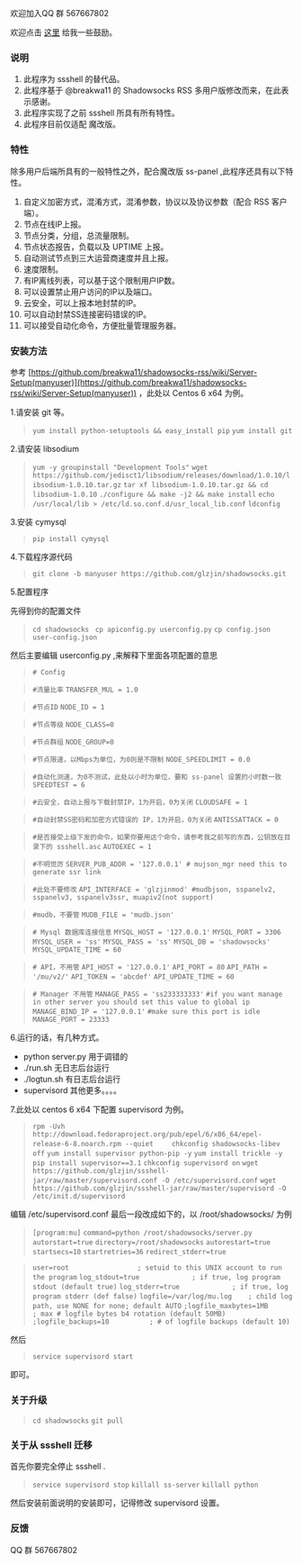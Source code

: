 欢迎加入QQ 群 567667802

欢迎点击 [这里](https://www.zhaoj.in/donate-2) 给我一些鼓励。

### 说明

1. 此程序为 ssshell 的替代品。
2. 此程序基于 @breakwa11 的 Shadowsocks RSS 多用户版修改而来，在此表示感谢。
3. 此程序实现了之前 ssshell 所具有所有特性。
4. 此程序目前仅适配 魔改版。

### 特性

除多用户后端所具有的一般特性之外，配合魔改版 ss-panel ,此程序还具有以下特性。

1. 自定义加密方式，混淆方式，混淆参数，协议以及协议参数（配合 RSS 客户端）。
2. 节点在线IP上报。
3. 节点分类，分组，总流量限制。
4. 节点状态报告，负载以及 UPTIME 上报。
5. 自动测试节点到三大运营商速度并且上报。
6. 速度限制。
7. 有IP离线列表，可以基于这个限制用户IP数。
8. 可以设置禁止用户访问的IP以及端口。
9. 云安全，可以上报本地封禁的IP。
10. 可以自动封禁SS连接密码错误的IP。
11. 可以接受自动化命令，方便批量管理服务器。

### 安装方法

参考 [https://github.com/breakwa11/shadowsocks-rss/wiki/Server-Setup(manyuser)](https://github.com/breakwa11/shadowsocks-rss/wiki/Server-Setup(manyuser)) ，此处以 Centos 6 x64 为例。

1.请安装 git 等。

> `yum install python-setuptools && easy_install pip`
> `yum install git`

2.请安装 libsodium

> `yum -y groupinstall "Development Tools"`
> `wget https://github.com/jedisct1/libsodium/releases/download/1.0.10/libsodium-1.0.10.tar.gz`
> `tar xf libsodium-1.0.10.tar.gz && cd libsodium-1.0.10`
> `./configure && make -j2 && make install`
> `echo /usr/local/lib > /etc/ld.so.conf.d/usr_local_lib.conf`
> `ldconfig`

3.安装 cymysql

> `pip install cymysql`

4.下载程序源代码

> `git clone -b manyuser https://github.com/glzjin/shadowsocks.git`

5.配置程序

先得到你的配置文件

> `cd shadowsocks `
> `cp apiconfig.py userconfig.py`
> `cp config.json user-config.json`

然后主要编辑 userconfig.py ,来解释下里面各项配置的意思

> `# Config`

> `#流量比率`
> `TRANSFER_MUL = 1.0`

> `#节点ID`
> `NODE_ID = 1`

> `#节点等级`
> `NODE_CLASS=0`

> `#节点群组`
> `NODE_GROUP=0`

> `#节点限速，以Mbps为单位，为0则是不限制`
> `NODE_SPEEDLIMIT = 0.0`

> `#自动化测速，为0不测试，此处以小时为单位，要和 ss-panel 设置的小时数一致`
> `SPEEDTEST = 6`

> `#云安全，自动上报与下载封禁IP，1为开启，0为关闭`
> `CLOUDSAFE = 1`

> `#自动封禁SS密码和加密方式错误的 IP，1为开启，0为关闭`
> `ANTISSATTACK = 0`

> `#是否接受上级下发的命令，如果你要用这个命令，请参考我之前写的东西，公钥放在目录下的 ssshell.asc`
> `AUTOEXEC = 1`

> `#不明觉厉`
> `SERVER_PUB_ADDR = '127.0.0.1' # mujson_mgr need this to generate ssr link`

> `#此处不要修改`
> `API_INTERFACE = 'glzjinmod' #mudbjson, sspanelv2, sspanelv3, sspanelv3ssr, muapiv2(not support)`

> `#mudb，不要管`
> `MUDB_FILE = 'mudb.json'`

> `# Mysql 数据库连接信息`
> `MYSQL_HOST = '127.0.0.1'`
> `MYSQL_PORT = 3306`
> `MYSQL_USER = 'ss'`
> `MYSQL_PASS = 'ss'`
> `MYSQL_DB = 'shadowsocks'`
> `MYSQL_UPDATE_TIME = 60`

> `# API，不用管`
> `API_HOST = '127.0.0.1'`
> `API_PORT = 80`
> `API_PATH = '/mu/v2/'`
> `API_TOKEN = 'abcdef'`
> `API_UPDATE_TIME = 60`

> `# Manager 不用管`
> `MANAGE_PASS = 'ss233333333'`
> `#if you want manage in other server you should set this value to global ip`
> `MANAGE_BIND_IP = '127.0.0.1'`
> `#make sure this port is idle`
> `MANAGE_PORT = 23333`

6.运行的话，有几种方式。

* python server.py 用于调错的
* ./run.sh 无日志后台运行
* ./logtun.sh 有日志后台运行
* supervisord 
其他更多。。。。

7.此处以 centos 6 x64 下配置 supervisord 为例。

> `rpm -Uvh http://download.fedoraproject.org/pub/epel/6/x86_64/epel-release-6-8.noarch.rpm --quiet    `
> `chkconfig shadowsocks-libev off`
> `yum install supervisor python-pip -y`
> `yum install trickle -y`
> `pip install supervisor==3.1`
> `chkconfig supervisord on`
> `wget https://github.com/glzjin/ssshell-jar/raw/master/supervisord.conf -O /etc/supervisord.conf`
> `wget https://github.com/glzjin/ssshell-jar/raw/master/supervisord -O /etc/init.d/supervisord`

编辑 /etc/supervisord.conf 最后一段改成如下的，以 /root/shadowsocks/ 为例

> `[program:mu]`
> `command=python /root/shadowsocks/server.py`
> `autorstart=true`
> `directory=/root/shadowsocks`
> `autorestart=true`
> `startsecs=10`
> `startretries=36`
> `redirect_stderr=true`


> `user=root                 ; setuid to this UNIX account to run the program`
> `log_stdout=true             ; if true, log program stdout (default true)`
> `log_stderr=true             ; if true, log program stderr (def false)`
> `logfile=/var/log/mu.log    ; child log path, use NONE for none; default AUTO`
> `;logfile_maxbytes=1MB        ; max # logfile bytes b4 rotation (default 50MB)`
> `;logfile_backups=10          ; # of logfile backups (default 10)`

然后

> `service supervisord start`

即可。


### 关于升级

> `cd shadowsocks`
> `git pull`

### 关于从 ssshell 迁移

首先你要完全停止 ssshell .

> `service supervisord stop`
> `killall ss-server`
> `killall python`

然后安装前面说明的安装即可，记得修改 supervisord 设置。

### 反馈

QQ 群 567667802
